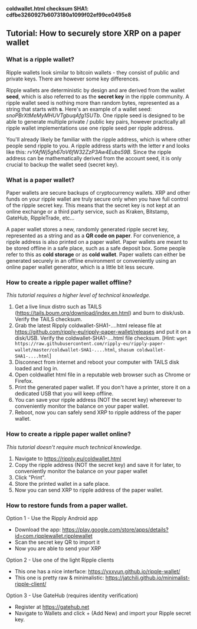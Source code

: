 **coldwallet.html checksum SHA1: cdfbe3260927b6073180a1099f02ef99ce0495e8**

## Tutorial: How to securely store XRP on a paper wallet

### What is a ripple wallet?

Ripple wallets look similar to bitcoin wallets - they consist of public and private keys. There are however some key differences.

Ripple wallets are deterministic by design and are derived from the wallet **seed**, which is also referred to as the **secret key** in the ripple community. A ripple wallet seed is nothing more than random bytes, represented as a string that starts with **s**. Here's an example of a wallet seed: *snoPBrXtMeMyMHUVTgbuqAfg1SUTb*. One ripple seed is designed to be able to generate multiple private / public key pairs, however practically all ripple wallet implementations use one ripple seed per ripple address.

You'll already likely be familiar with the ripple address, which is where other people send ripple to you. A ripple address starts with the letter **r** and looks like this: *rvYAfWj5gh67oV6fW32ZzP3Aw4Eubs59B*. Since the ripple address can be mathematically derived from the account seed, it is only crucial to backup the wallet seed (secret key).

### What is a paper wallet?

Paper wallets are secure backups of cryptocurrency wallets. XRP and other funds on your ripple wallet are truly secure only when you have full control of the ripple secret key. This means that the secret key is not kept at an online exchange or a third party service, such as Kraken, Bitstamp, GateHub, RippleTrade, etc...

A paper wallet stores a new, randomly generated ripple secret key, represented as a string and as a **QR code on paper**. For convenience, a ripple address is also printed on a paper wallet. Paper wallets are meant to be stored offline in a safe place, such as a safe deposit box. Some people refer to this as **cold storage** or as **cold wallet**. Paper wallets can either be generated securely in an offline environment or conveniently using an online paper wallet generator, which is a little bit less secure.

### How to create a ripple paper wallet offline?

*This tutorial requires a higher level of technical knowledge.*

1. Get a live linux distro such as TAILS (https://tails.boum.org/download/index.en.html) and burn to disk/usb. Verify the TAILS checksum.
2. Grab the latest Ripply coldwallet-SHA1-....html release file at https://github.com/ripply-eu/ripply-paper-wallet/releases and put it on a disk/USB. Verify the coldwallet-SHA1-....html file checksum. [Hint: `wget https://raw.githubusercontent.com/ripply-eu/ripply-paper-wallet/master/coldwallet-SHA1-....html`, `shasum coldwallet-SHA1-....html`] 
3. Disconnect from internet and reboot your computer with TAILS disk loaded and log in.
4. Open coldwallet html file in a reputable web browser such as Chrome or Firefox.
5. Print the generated paper wallet. If you don't have a printer, store it on a dedicated USB that you will keep offline.
6. You can save your ripple address (NOT the secret key) whereever to conveniently monitor the balance on your paper wallet.
7. Reboot, now you can safely send XRP to ripple address of the paper wallet.


### How to create a ripple paper wallet online?

*This tutorial doesn't require much technical knowledge.*

1. Navigate to https://ripply.eu/coldwallet.html
2. Copy the ripple address (NOT the secret key) and save it for later, to conveniently monitor the balance on your paper wallet
3. Click "Print".
4. Store the printed wallet in a safe place.
5. Now you can send XRP to ripple address of the paper wallet.

### How to restore funds from a paper wallet.

Option 1 - Use the Ripply Android app
- Download the app: https://play.google.com/store/apps/details?id=com.ripplewallet.ripplewallet
- Scan the secret key QR to import it
- Now you are able to send your XRP

Option 2 - Use one of the light Ripple clients
- This one has a nice interface: https://yxxyun.github.io/ripple-wallet/
- This one is pretty raw & minimalistic: https://jatchili.github.io/minimalist-ripple-client/

Option 3 - Use GateHub (requires identity verification)
- Register at https://gatehub.net
- Navigate to Wallets and click + (Add New) and import your Ripple secret key.
